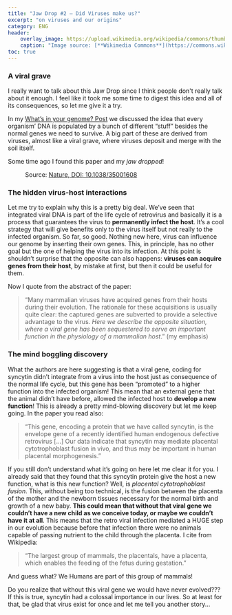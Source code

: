 ```yaml
---
title: "Jaw Drop #2 – Did Viruses make us?"
excerpt: "on viruses and our origins"
category: ENG
header:
    overlay_image: https://upload.wikimedia.org/wikipedia/commons/thumb/0/07/Ebola_Virus_-_Electron_Micrograph.tiff/lossy-page1-1024px-Ebola_Virus_-_Electron_Micrograph.tiff.jpg
    caption: "Image source: [**Wikimedia Commons**](https://commons.wikimedia.org/wiki/File:Ebola_Virus_-_Electron_Micrograph.tiff)"
toc: true
---
```

### A viral grave
I really want to talk about this Jaw Drop since I think people don't really talk about it enough. I feel like it took me some time to digest this idea and all of its consequences, so let me give it a try.

In my [What’s in your genome? Post](https://marcodallavecchia.github.io/biologistsadventure/eng/what-in-your-genome) we discussed the idea that every organism’ DNA is populated by a bunch of different “stuff” besides the normal genes we need to survive. A big part of these are derived from viruses, almost like a viral grave, where viruses deposit and merge with the soil itself.

Some time ago I found this paper and my _jaw dropped_!

<figure style="width: 500px" class="align-center">
        <img src="{{ site.url }}{{ site.baseurl }}/assets/images/synctin_virus.png" alt="">
        <figcaption>Source: <a href="https://www.nature.com/articles/35001608">Nature, DOI: 10.1038/35001608</a> </figcaption>
</figure> 

### The hidden virus-host interactions
Let me try to explain why this is a pretty big deal. We’ve seen that integrated viral DNA is part of the life cycle of retrovirus and basically it is a process that guarantees the virus to **permanently infect the host**. It’s a cool strategy that will give benefits only to the virus itself but not really to the infected organism. So far, so good. Nothing new here, virus can influence our genome by inserting their own genes. This, in principle, has no other goal but the one of helping the virus into its infection. At this point is shouldn’t surprise that the opposite can also happens: **viruses can acquire genes from their host**, by mistake at first, but then it could be useful for them.

Now I quote from the abstract of the paper: 
> “Many mammalian viruses have acquired genes from their hosts during their evolution. The rationale for these acquisitions is usually quite clear: the captured genes are subverted to provide a selective advantage to the virus. _Here we describe the opposite situation, where a viral gene has been sequestered to serve an important function in the physiology of a mammalian host_.” (my emphasis)

### The mind boggling discovery
What the authors are here suggesting is that a viral gene, coding for syncytin didn’t integrate from a virus into the host just as consequence of the normal life cycle, but this gene has been “promoted” to a higher function into the infected organism! This mean that an external gene that the animal didn’t have before, allowed the infected host to **develop a new function**! This is already a pretty mind-blowing discovery but let me keep going. In the paper you read also: 

> “This gene, encoding a protein that we have called syncytin, is the envelope gene of a recently identified human endogenous defective retrovirus [...] Our data indicate that syncytin may mediate placental cytotrophoblast fusion in vivo, and thus may be important in human placental morphogenesis.”  

If you still don’t understand what it’s going on here let me clear it for you. I already said that they found that this syncytin protein give the host a new function, what is this new function? Well, is _placental cytotrophoblast fusion_. This, without being too technical, is the fusion between the placenta of the mother and the newborn tissues necessary for the normal birth and growth of a new baby. **This could mean that without that viral gene we couldn’t have a new child as we conceive today, or maybe we couldn’t have it at all**. This means that the retro viral infection mediated a HUGE step in our evolution because before that infection there were no animals capable of passing nutrient to the child through the placenta. I cite from Wikipedia:

>“The largest group of mammals, the placentals, have a placenta, which enables the feeding of the fetus during gestation.” 

And guess what? We Humans are part of this group of mammals!

Do you realize that without this viral gene we would have never evolved??? If this is true, syncytin had a colossal importance in our lives. So at least for that, be glad that virus exist for once and let me tell you another story...